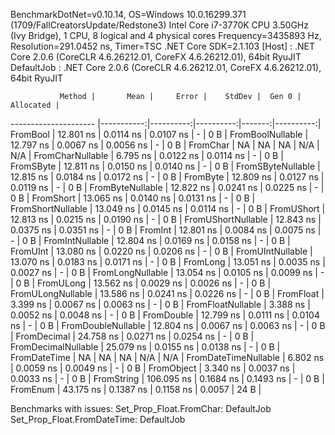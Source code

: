 
BenchmarkDotNet=v0.10.14, OS=Windows 10.0.16299.371 (1709/FallCreatorsUpdate/Redstone3)
Intel Core i7-3770K CPU 3.50GHz (Ivy Bridge), 1 CPU, 8 logical and 4 physical cores
Frequency=3435893 Hz, Resolution=291.0452 ns, Timer=TSC
.NET Core SDK=2.1.103
  [Host]     : .NET Core 2.0.6 (CoreCLR 4.6.26212.01, CoreFX 4.6.26212.01), 64bit RyuJIT
  DefaultJob : .NET Core 2.0.6 (CoreCLR 4.6.26212.01, CoreFX 4.6.26212.01), 64bit RyuJIT


               Method |       Mean |     Error |    StdDev |  Gen 0 | Allocated |
--------------------- |-----------:|----------:|----------:|-------:|----------:|
             FromBool |  12.801 ns | 0.0114 ns | 0.0107 ns |      - |       0 B |
     FromBoolNullable |  12.797 ns | 0.0067 ns | 0.0056 ns |      - |       0 B |
             FromChar |         NA |        NA |        NA |    N/A |       N/A |
     FromCharNullable |   6.795 ns | 0.0122 ns | 0.0114 ns |      - |       0 B |
            FromSByte |  12.811 ns | 0.0150 ns | 0.0140 ns |      - |       0 B |
    FromSByteNullable |  12.815 ns | 0.0184 ns | 0.0172 ns |      - |       0 B |
             FromByte |  12.809 ns | 0.0127 ns | 0.0119 ns |      - |       0 B |
     FromByteNullable |  12.822 ns | 0.0241 ns | 0.0225 ns |      - |       0 B |
            FromShort |  13.065 ns | 0.0140 ns | 0.0131 ns |      - |       0 B |
    FromShortNullable |  13.049 ns | 0.0145 ns | 0.0114 ns |      - |       0 B |
           FromUShort |  12.813 ns | 0.0215 ns | 0.0190 ns |      - |       0 B |
   FromUShortNullable |  12.843 ns | 0.0375 ns | 0.0351 ns |      - |       0 B |
              FromInt |  12.801 ns | 0.0084 ns | 0.0075 ns |      - |       0 B |
      FromIntNullable |  12.804 ns | 0.0169 ns | 0.0158 ns |      - |       0 B |
             FromUInt |  13.080 ns | 0.0220 ns | 0.0206 ns |      - |       0 B |
     FromUIntNullable |  13.070 ns | 0.0183 ns | 0.0171 ns |      - |       0 B |
             FromLong |  13.051 ns | 0.0035 ns | 0.0027 ns |      - |       0 B |
     FromLongNullable |  13.054 ns | 0.0105 ns | 0.0099 ns |      - |       0 B |
            FromULong |  13.562 ns | 0.0029 ns | 0.0026 ns |      - |       0 B |
    FromULongNullable |  13.586 ns | 0.0241 ns | 0.0226 ns |      - |       0 B |
            FromFloat |   3.399 ns | 0.0067 ns | 0.0063 ns |      - |       0 B |
    FromFloatNullable |   3.388 ns | 0.0052 ns | 0.0048 ns |      - |       0 B |
           FromDouble |  12.799 ns | 0.0111 ns | 0.0104 ns |      - |       0 B |
   FromDoubleNullable |  12.804 ns | 0.0067 ns | 0.0063 ns |      - |       0 B |
          FromDecimal |  24.758 ns | 0.0271 ns | 0.0254 ns |      - |       0 B |
  FromDecimalNullable |  25.079 ns | 0.0155 ns | 0.0138 ns |      - |       0 B |
         FromDateTime |         NA |        NA |        NA |    N/A |       N/A |
 FromDateTimeNullable |   6.802 ns | 0.0059 ns | 0.0049 ns |      - |       0 B |
           FromObject |   3.340 ns | 0.0037 ns | 0.0033 ns |      - |       0 B |
           FromString | 106.095 ns | 0.1684 ns | 0.1493 ns |      - |       0 B |
             FromEnum |  43.175 ns | 0.1387 ns | 0.1158 ns | 0.0057 |      24 B |

Benchmarks with issues:
  Set_Prop_Float.FromChar: DefaultJob
  Set_Prop_Float.FromDateTime: DefaultJob
